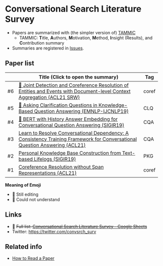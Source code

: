 Conversational Search Literature Survey
=============

- Papers are summarized with (the simpler version of) [TAMMIC](https://iis-lab.org/misc/paperreading/)
  - TAMMIC: **T**itle, **A**uthors, **M**otivation, **M**ethod, **I**nsight (Results), and **C**ontribution summary
- Summaries are registered in [Issues](https://github.com/hideaki-j/convsrch_literature_survey/issues).

## Paper list

<!--
| # | []() |  |
-->

|    | Title (Click to open the summary) | Tag | 
| -- | ------- | ----|
| #6 | [🤔 Joint Detection and Coreference Resolution of Entities and Events with Document-level Context Aggregation (ACL21 SRW)](https://github.com/hideaki-j/convsrch_literature_survey/issues/6) | coref |
| #5 | [🚧 Asking Clarification Questions in Knowledge-Based Question Answering (EMNLP-IJCNLP19)](https://github.com/hideaki-j/convsrch_literature_survey/issues/5) | CLQ |
| #4 | [🚧 BERT with History Answer Embedding for Conversational Question Answering (SIGIR19)](https://github.com/hideaki-j/convsrch_literature_survey/issues/4) | CQA |
| #3 | [Learn to Resolve Conversational Dependency: A Consistency Training Framework for Conversational Question Answering (ACL21)](https://github.com/hideaki-j/convsrch_literature_survey/issues/3) | CQA |
| #2 | [Personal Knowledge Base Construction from Text-based Lifelogs (SIGIR19)](https://github.com/hideaki-j/convsrch_literature_survey/issues/2) | PKG |
| #1 | [Coreference Resolution without Span Representations (ACL21)](https://github.com/hideaki-j/convsrch_literature_survey/issues/1) | coref | 

**Meaning of Emoji**
- 🚧 Still editing
- 🤔 Could not understand

## Links
- 🚧 ~~Full list: [Conversational Search Literature Survey - Google Sheets](https://docs.google.com/spreadsheets/d/1DKod-_FGt0vYQKet3f8fIrmfbAwwJhVYO9qQOvFwCC0/edit?usp=sharing)~~
- Twitter: https://twitter.com/convsrch_surv

## Related info
- [How to Read a Paper](https://web.stanford.edu/class/ee384m/Handouts/HowtoReadPaper.pdf)
